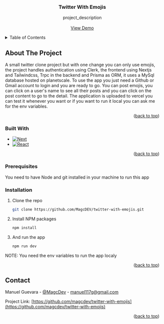 <a name="readme-top"></a>

<!-- PROJECT LOGO -->
<br />
<div align="center">
<h3 align="center">Twitter With Emojis</h3>

  <p align="center">
    project_description
    <br />
    <br />
    <a href="https://twitter-with-emojis.vercel.app/">View Demo</a>
  </p>
</div>



<!-- TABLE OF CONTENTS -->
<details>
  <summary>Table of Contents</summary>
  <ol>
    <li>
      <a href="#about-the-project">About The Project</a>
      <ul>
        <li><a href="#built-with">Built With</a></li>
      </ul>
    </li>
    <li>
      <ul>
        <li><a href="#prerequisites">Prerequisites</a></li>
        <li><a href="#installation">Installation</a></li>
      </ul>
    </li>
  </ol>
</details>



<!-- ABOUT THE PROJECT -->
## About The Project

A small twitter clone project but with one change you can only use emojis, the project handles authentication using Clerk, the frontend using Nextjs and Tailwindcss, Trpc in the backend and Prisma as ORM, it uses a MySql database hosted on planetscale. To use the app you just need a Github or Gmail account to login and you are ready to go. You can post emojis, you can click on a user's name to see all their posts and you can click on the post content to go to the detail. The application is uploaded to vercel you can test it whenever you want or if you want to run it local you can ask me for the env variables.

<p align="right">(<a href="#readme-top">back to top</a>)</p>



### Built With

* [![Next][Next.js]][Next-url]
* [![React][React.js]][React-url]

<p align="right">(<a href="#readme-top">back to top</a>)</p>


### Prerequisites

You need to have Node and git installed in your machine to run this app

### Installation

1. Clone the repo
   ```sh
   git clone https://github.com/MagcDEV/twitter-with-emojis.git
   ```
2. Install NPM packages
   ```sh
   npm install
   ```
3. And run the app
   ```sh
   npm run dev
   ```
NOTE: You need the env variables to run the app localy

<p align="right">(<a href="#readme-top">back to top</a>)</p>


<!-- CONTACT -->
## Contact

Manuel Guevara - [@MagcDev](https://twitter.com/magcdev) - manuel117g@gmail.com

Project Link: [https://github.com/magcdev/twitter-with-emojis](https://github.com/magcdev/twitter-with-emojis)

<p align="right">(<a href="#readme-top">back to top</a>)</p>

[Next.js]: https://img.shields.io/badge/next.js-000000?style=for-the-badge&logo=nextdotjs&logoColor=white
[Next-url]: https://nextjs.org/
[React.js]: https://img.shields.io/badge/React-20232A?style=for-the-badge&logo=react&logoColor=61DAFB
[React-url]: https://reactjs.org/